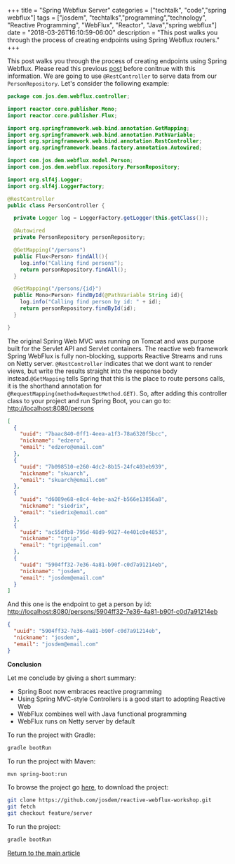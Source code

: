 +++
title =  "Spring Webflux Server"
categories = ["techtalk", "code","spring webflux"]
tags = ["josdem", "techtalks","programming","technology", "Reactive Programming", "WebFlux", "Reactor", "Java","spring webflux"]
date = "2018-03-26T16:10:59-06:00"
description = "This post walks you through the process of creating endpoints using Spring Webflux routers."
+++

This post walks you through the process of creating endpoints using Spring Webflux. Please read this previous [post](/techtalk/spring/spring_webflux_basics) before conitnue with this information. We are going to use `@RestController` to serve data from our `PersonRepository`. Let's consider the following example:

```java
package com.jos.dem.webflux.controller;

import reactor.core.publisher.Mono;
import reactor.core.publisher.Flux;

import org.springframework.web.bind.annotation.GetMapping;
import org.springframework.web.bind.annotation.PathVariable;
import org.springframework.web.bind.annotation.RestController;
import org.springframework.beans.factory.annotation.Autowired;

import com.jos.dem.webflux.model.Person;
import com.jos.dem.webflux.repository.PersonRepository;

import org.slf4j.Logger;
import org.slf4j.LoggerFactory;

@RestController
public class PersonController {

  private Logger log = LoggerFactory.getLogger(this.getClass());

  @Autowired
  private PersonRepository personRepository;

  @GetMapping("/persons")
  public Flux<Person> findAll(){
    log.info("Calling find persons");
    return personRepository.findAll();
  }

  @GetMapping("/persons/{id}")
  public Mono<Person> findById(@PathVariable String id){
    log.info("Calling find person by id: " + id);
    return personRepository.findById(id);
  }

}
```

The original Spring Web MVC was running on Tomcat and was purpose built for the Servlet API and Servlet containers. The reactive web framework Spring WebFlux is fully non-blocking, supports Reactive Streams and runs on Netty server. `@RestController` indicates that we dont want to render views, but write the results straight into the response body instead.`@GetMapping` tells Spring that this is the place to route persons calls, it is the shorthand annotation for `@RequestMapping(method=RequestMethod.GET)`. So, after adding this controller class to your project and run Spring Boot, you can go to: [http://localhost:8080/persons](http://localhost:8080/persons)

```json
[
  {
    "uuid": "7baac840-0ff1-4eea-a1f3-78a6320f5bcc",
    "nickname": "edzero",
    "email": "edzero@email.com"
  },
  {
    "uuid": "7b098510-e260-4dc2-8b15-24fc403eb939",
    "nickname": "skuarch",
    "email": "skuarch@email.com"
  },
  {
    "uuid": "d6089e68-e8c4-4ebe-aa2f-b566e13856a8",
    "nickname": "siedrix",
    "email": "siedrix@email.com"
  },
  {
    "uuid": "ac55dfb8-795d-48d9-9827-4e401c0e4853",
    "nickname": "tgrip",
    "email": "tgrip@email.com"
  },
  {
    "uuid": "5904ff32-7e36-4a81-b90f-c0d7a91214eb",
    "nickname": "josdem",
    "email": "josdem@email.com"
  }
]
```

And this one is the endpoint to get a person by id: [http://localhost:8080/persons/5904ff32-7e36-4a81-b90f-c0d7a91214eb](http://localhost:8080/persons/5904ff32-7e36-4a81-b90f-c0d7a91214eb)

```json
{
  "uuid": "5904ff32-7e36-4a81-b90f-c0d7a91214eb",
  "nickname": "josdem",
  "email": "josdem@email.com"
}
```

**Conclusion**

Let me conclude by giving a short summary:

* Spring Boot now embraces reactive programming
* Using Spring MVC-style Controllers is a good start to adopting Reactive Web
* WebFlux combines well with Java functional programming
* WebFlux runs on Netty server by default

To run the project with Gradle:

```bash
gradle bootRun
```

To run the project with Maven:

```bash
mvn spring-boot:run
```

To browse the project go [here](https://github.com/josdem/reactive-webflux-workshop), to download the project:

```bash
git clone https://github.com/josdem/reactive-webflux-workshop.git
git fetch
git checkout feature/server
```

To run the project:

```bash
gradle bootRun
```


[Return to the main article](/techtalk/spring#Spring_Boot)
